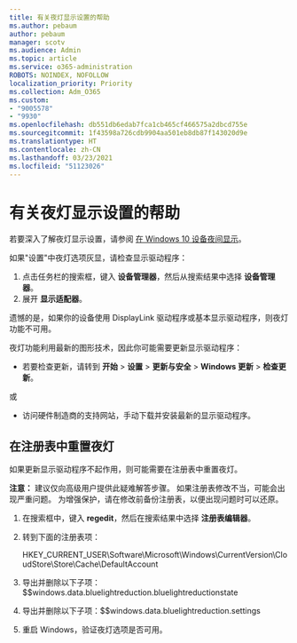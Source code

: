 ```yaml
---
title: 有关夜灯显示设置的帮助
ms.author: pebaum
author: pebaum
manager: scotv
ms.audience: Admin
ms.topic: article
ms.service: o365-administration
ROBOTS: NOINDEX, NOFOLLOW
localization_priority: Priority
ms.collection: Adm_O365
ms.custom:
- "9005578"
- "9930"
ms.openlocfilehash: db551db6edab7fca1cb465cf466575a2dbcd755e
ms.sourcegitcommit: 1f43598a726cdb9904aa501eb8db87f143020d9e
ms.translationtype: HT
ms.contentlocale: zh-CN
ms.lasthandoff: 03/23/2021
ms.locfileid: "51123026"
---
```

# <a name="help-with-the-night-light-display-setting"></a>有关夜灯显示设置的帮助

若要深入了解夜灯显示设置，请参阅 [在 Windows 10 设备夜间显示](https://support.microsoft.com/windows/set-your-display-for-night-time-in-windows-10-18fe903a-e0a1-8326-4c68-fd23d7aaf136)。

如果"设置"中夜灯选项灰显，请检查显示驱动程序： 

1. 点击任务栏的搜索框，键入 **设备管理器**，然后从搜索结果中选择 **设备管理器**。
1. 展开 **显示适配器**。 

遗憾的是，如果你的设备使用 DisplayLink 驱动程序或基本显示驱动程序，则夜灯功能不可用。

夜灯功能利用最新的图形技术，因此你可能需要更新显示驱动程序：  

- 若要检查更新，请转到 **开始** > **设置** > **更新与安全** > **Windows 更新** > **检查更新**。  

或

- 访问硬件制造商的支持网站，手动下载并安装最新的显示驱动程序。

## <a name="reset-night-light-in-the-registry"></a>在注册表中重置夜灯

如果更新显示驱动程序不起作用，则可能需要在注册表中重置夜灯。  

**注意：** 建议仅向高级用户提供此疑难解答步骤。 如果注册表修改不当，可能会出现严重问题。 为增强保护，请在修改前备份注册表，以便出现问题时可以还原。

1. 在搜索框中，键入 **regedit**，然后在搜索结果中选择 **注册表编辑器**。

1. 转到下面的注册表项： 

    HKEY_CURRENT_USER\Software\Microsoft\Windows\CurrentVersion\CloudStore\Store\Cache\DefaultAccount

1. 导出并删除以下子项：$$windows.data.bluelightreduction.bluelightreductionstate

1. 导出并删除以下子项：$$windows.data.bluelightreduction.settings

1. 重启 Windows，验证夜灯选项是否可用。


